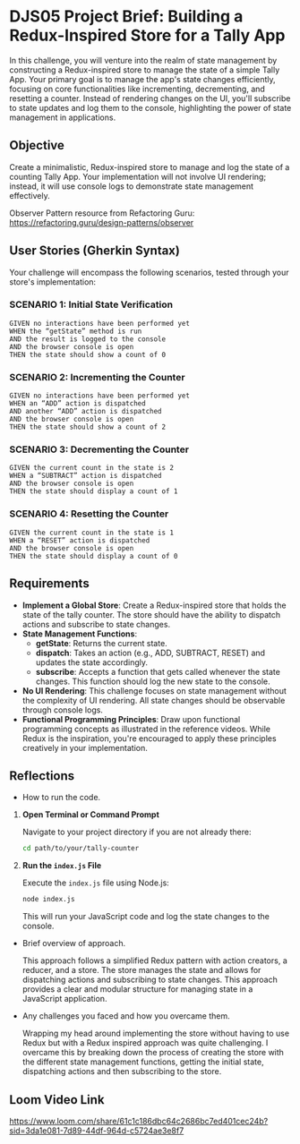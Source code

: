 # DJS05 Project Brief: Building a Redux-Inspired Store for a Tally App

In this challenge, you will venture into the realm of state management by constructing a Redux-inspired store to manage the state of a simple Tally App. Your primary goal is to manage the app's state changes efficiently, focusing on core functionalities like incrementing, decrementing, and resetting a counter. Instead of rendering changes on the UI, you'll subscribe to state updates and log them to the console, highlighting the power of state management in applications.

## Objective

Create a minimalistic, Redux-inspired store to manage and log the state of a counting Tally App. Your implementation will not involve UI rendering; instead, it will use console logs to demonstrate state management effectively.

Observer Pattern resource from Refactoring Guru: https://refactoring.guru/design-patterns/observer

## User Stories (Gherkin Syntax)

Your challenge will encompass the following scenarios, tested through your store's implementation:

### SCENARIO 1: Initial State Verification

```
GIVEN no interactions have been performed yet
WHEN the “getState” method is run
AND the result is logged to the console
AND the browser console is open
THEN the state should show a count of 0
```

### SCENARIO 2: Incrementing the Counter

```
GIVEN no interactions have been performed yet
WHEN an “ADD” action is dispatched
AND another “ADD” action is dispatched
AND the browser console is open
THEN the state should show a count of 2
```

### SCENARIO 3: Decrementing the Counter

```
GIVEN the current count in the state is 2
WHEN a “SUBTRACT” action is dispatched
AND the browser console is open
THEN the state should display a count of 1
```

### SCENARIO 4: Resetting the Counter

```
GIVEN the current count in the state is 1
WHEN a “RESET” action is dispatched
AND the browser console is open
THEN the state should display a count of 0
```

## Requirements

- **Implement a Global Store**: Create a Redux-inspired store that holds the state of the tally counter. The store should have the ability to dispatch actions and subscribe to state changes.
- **State Management Functions**:
  - **getState**: Returns the current state.
  - **dispatch**: Takes an action (e.g., ADD, SUBTRACT, RESET) and updates the state accordingly.
  - **subscribe**: Accepts a function that gets called whenever the state changes. This function should log the new state to the console.
- **No UI Rendering**: This challenge focuses on state management without the complexity of UI rendering. All state changes should be observable through console logs.
- **Functional Programming Principles**: Draw upon functional programming concepts as illustrated in the reference videos. While Redux is the inspiration, you're encouraged to apply these principles creatively in your implementation.

## Reflections

- How to run the code.

1. **Open Terminal or Command Prompt**

   Navigate to your project directory if you are not already there:

   ```sh
   cd path/to/your/tally-counter
   ```

2. **Run the `index.js` File**

   Execute the `index.js` file using Node.js:

   ```sh
   node index.js
   ```

   This will run your JavaScript code and log the state changes to the console.

- Brief overview of approach.

  This approach follows a simplified Redux pattern with action creators, a reducer, and a store. The store manages the state and allows for dispatching actions
  and subscribing to state changes. This approach provides a clear and modular structure for managing state in a JavaScript application.

- Any challenges you faced and how you overcame them.

  Wrapping my head around implementing the store without having to use Redux but with a Redux inspired approach was quite challenging.
  I overcame this by breaking down the process of creating the store with the different state management functions, getting the initial state, dispatching actions and
  then subscribing to the store.

## Loom Video Link

 https://www.loom.com/share/61c1c186dbc64c2686bc7ed401cec24b?sid=3da1e081-7d89-44df-964d-c5724ae3e8f7
